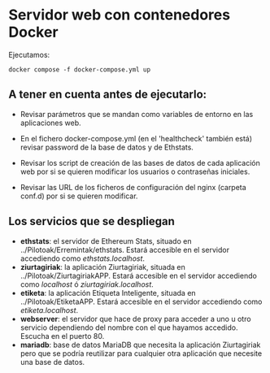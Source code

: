 # Servidor web con contenedores Docker

Ejecutamos:

`docker compose -f docker-compose.yml up`

## A tener en cuenta antes de ejecutarlo:

- Revisar parámetros que se mandan como variables de entorno en las aplicaciones web.

- En el fichero docker-compose.yml (en el 'healthcheck' también está) revisar password de la base de datos y de Ethstats.

- Revisar los script de creación de las bases de datos de cada aplicación web por si se quieren modificar los usuarios o contraseñas iniciales.

- Revisar las URL de los ficheros de configuración del nginx (carpeta conf.d) por si se quieren modificar.

## Los servicios que se despliegan

- **ethstats**: el servidor de Ethereum Stats, situado en ../Pilotoak/Erremintak/ethstats. Estará accesible en el servidor accediendo como *ethstats.localhost*.
- **ziurtagiriak**: la aplicación Ziurtagiriak, situada en ../Pilotoak/ZiurtagiriakAPP. Estará accesible en el servidor accediendo como *localhost* ó *ziurtagiriak.localhost*.
- **etiketa**: la aplicación Etiqueta Inteligente, situada en ../Pilotoak/EtiketaAPP. Estará accesible en el servidor accediendo como *etiketa.localhost*.
- **webserver**: el servidor que hace de proxy para acceder a uno u otro servicio dependiendo del nombre con el que hayamos accedido. Escucha en el puerto 80.
- **mariadb**: base de datos MariaDB que necesita la aplicación Ziurtagiriak pero que se podría reutilizar para cualquier otra aplicación que necesite una base de datos.